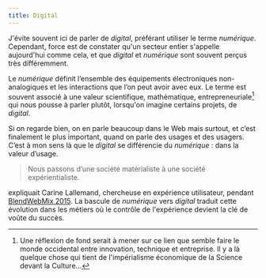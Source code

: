 ```yaml
---
title: Digital
---
```


J'évite souvent ici de parler de <em>digital</em>, préférant utiliser le terme
<em>numérique</em>. Cependant, force est de constater qu'un secteur entier
s'appelle aujourd'hui comme cela, et que <em>digital</em> et <em>numérique</em>
sont souvent perçus très différemment.

Le <em>numérique</em> définit l’ensemble des équipements électroniques
non-analogiques et les interactions que l’on peut avoir avec eux. Le terme est
souvent associé à une valeur scientifique, mathématique, entrepreneuriale[^1]
qui nous pousse à parler plutôt, lorsqu'on imagine certains projets, de
<em>digital</em>.

[^1]:
    Une réflexion de fond serait à mener sur ce lien que semble faire le monde
    occidental entre innovation, technique et entreprise. Il y a là quelque
    chose qui tient de l'impérialisme économique de la Science devant la
    Culture…

Si on regarde bien, on en parle beaucoup dans le Web mais surtout, et c’est
finalement le plus important, quand on parle des usages et des usagers. C’est à
mon sens là que le <em>digital</em> se différencie du <em>numérique</em> : dans
la valeur d’usage.

> Nous passons d’une société matérialiste à une société expérientialiste.

expliquait Carine Lallemand, chercheuse en expérience utilisateur, pendant
[BlendWebMix 2015](https://fr.slideshare.net/Carine_Lallemand/blendwebmix-2015-ux-design-et-si-la-cl-du-succs-se-trouvait-dans-les-thories-sur-lux).
La bascule de <em>numérique</em> vers <em>digital</em> traduit cette évolution
dans les métiers où le contrôle de l'expérience devient la clé de voûte du
succès.
